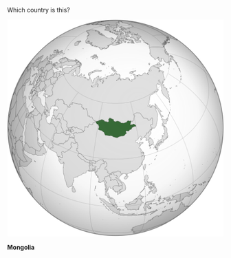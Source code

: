 Which country is this?

![Map of a country](images/Mongolia_(orthographic_projection).svg)
<!--question-->
**Mongolia**